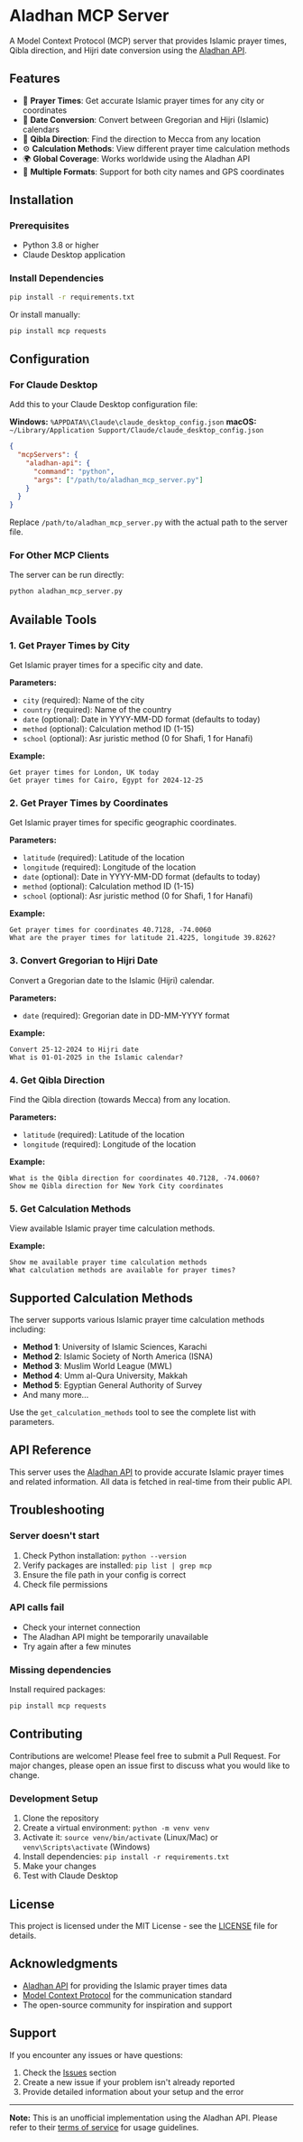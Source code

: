 # Aladhan MCP Server

A Model Context Protocol (MCP) server that provides Islamic prayer times, Qibla direction, and Hijri date conversion using the [Aladhan API](http://api.aladhan.com).

## Features

- 🕌 **Prayer Times**: Get accurate Islamic prayer times for any city or coordinates
- 📅 **Date Conversion**: Convert between Gregorian and Hijri (Islamic) calendars
- 🧭 **Qibla Direction**: Find the direction to Mecca from any location
- ⚙️ **Calculation Methods**: View different prayer time calculation methods
- 🌍 **Global Coverage**: Works worldwide using the Aladhan API
- 📱 **Multiple Formats**: Support for both city names and GPS coordinates

## Installation

### Prerequisites

- Python 3.8 or higher
- Claude Desktop application

### Install Dependencies

```bash
pip install -r requirements.txt
```

Or install manually:

```bash
pip install mcp requests
```

## Configuration

### For Claude Desktop

Add this to your Claude Desktop configuration file:

**Windows:** `%APPDATA%\Claude\claude_desktop_config.json`
**macOS:** `~/Library/Application Support/Claude/claude_desktop_config.json`

```json
{
  "mcpServers": {
    "aladhan-api": {
      "command": "python",
      "args": ["/path/to/aladhan_mcp_server.py"]
    }
  }
}
```

Replace `/path/to/aladhan_mcp_server.py` with the actual path to the server file.

### For Other MCP Clients

The server can be run directly:

```bash
python aladhan_mcp_server.py
```

## Available Tools

### 1. Get Prayer Times by City
Get Islamic prayer times for a specific city and date.

**Parameters:**
- `city` (required): Name of the city
- `country` (required): Name of the country
- `date` (optional): Date in YYYY-MM-DD format (defaults to today)
- `method` (optional): Calculation method ID (1-15)
- `school` (optional): Asr juristic method (0 for Shafi, 1 for Hanafi)

**Example:**
```
Get prayer times for London, UK today
Get prayer times for Cairo, Egypt for 2024-12-25
```

### 2. Get Prayer Times by Coordinates
Get Islamic prayer times for specific geographic coordinates.

**Parameters:**
- `latitude` (required): Latitude of the location
- `longitude` (required): Longitude of the location
- `date` (optional): Date in YYYY-MM-DD format (defaults to today)
- `method` (optional): Calculation method ID (1-15)
- `school` (optional): Asr juristic method (0 for Shafi, 1 for Hanafi)

**Example:**
```
Get prayer times for coordinates 40.7128, -74.0060
What are the prayer times for latitude 21.4225, longitude 39.8262?
```

### 3. Convert Gregorian to Hijri Date
Convert a Gregorian date to the Islamic (Hijri) calendar.

**Parameters:**
- `date` (required): Gregorian date in DD-MM-YYYY format

**Example:**
```
Convert 25-12-2024 to Hijri date
What is 01-01-2025 in the Islamic calendar?
```

### 4. Get Qibla Direction
Find the Qibla direction (towards Mecca) from any location.

**Parameters:**
- `latitude` (required): Latitude of the location
- `longitude` (required): Longitude of the location

**Example:**
```
What is the Qibla direction for coordinates 40.7128, -74.0060?
Show me Qibla direction for New York City coordinates
```

### 5. Get Calculation Methods
View available Islamic prayer time calculation methods.

**Example:**
```
Show me available prayer time calculation methods
What calculation methods are available for prayer times?
```

## Supported Calculation Methods

The server supports various Islamic prayer time calculation methods including:

- **Method 1**: University of Islamic Sciences, Karachi
- **Method 2**: Islamic Society of North America (ISNA)
- **Method 3**: Muslim World League (MWL)
- **Method 4**: Umm al-Qura University, Makkah
- **Method 5**: Egyptian General Authority of Survey
- And many more...

Use the `get_calculation_methods` tool to see the complete list with parameters.

## API Reference

This server uses the [Aladhan API](http://api.aladhan.com) to provide accurate Islamic prayer times and related information. All data is fetched in real-time from their public API.

## Troubleshooting

### Server doesn't start
1. Check Python installation: `python --version`
2. Verify packages are installed: `pip list | grep mcp`
3. Ensure the file path in your config is correct
4. Check file permissions

### API calls fail
- Check your internet connection
- The Aladhan API might be temporarily unavailable
- Try again after a few minutes

### Missing dependencies
Install required packages:
```bash
pip install mcp requests
```

## Contributing

Contributions are welcome! Please feel free to submit a Pull Request. For major changes, please open an issue first to discuss what you would like to change.

### Development Setup

1. Clone the repository
2. Create a virtual environment: `python -m venv venv`
3. Activate it: `source venv/bin/activate` (Linux/Mac) or `venv\Scripts\activate` (Windows)
4. Install dependencies: `pip install -r requirements.txt`
5. Make your changes
6. Test with Claude Desktop

## License

This project is licensed under the MIT License - see the [LICENSE](LICENSE) file for details.

## Acknowledgments

- [Aladhan API](http://api.aladhan.com) for providing the Islamic prayer times data
- [Model Context Protocol](https://modelcontextprotocol.io/) for the communication standard
- The open-source community for inspiration and support

## Support

If you encounter any issues or have questions:

1. Check the [Issues](https://github.com/yourusername/aladhan-mcp-server/issues) section
2. Create a new issue if your problem isn't already reported
3. Provide detailed information about your setup and the error

---

**Note:** This is an unofficial implementation using the Aladhan API. Please refer to their [terms of service](http://api.aladhan.com) for usage guidelines.
